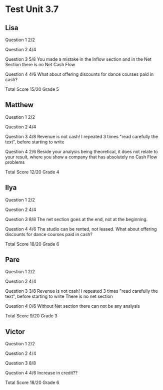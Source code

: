 # Test Unit 3.7

## Lisa

Question 1      2/2

Question 2      4/4

Question 3      5/8
                You made a mistake in the Inflow section
                and in the Net Section there is no Net Cash Flow

Question 4      4/6
                What about offering discounts for dance courses paid in cash?

Total Score     15/20 Grade 5

## Matthew

Question 1      2/2

Question 2      4/4

Question 3      4/8
                Revenue is not cash!
                I repeated 3 times "read carefully the text", before 
                starting to write

Question 4      2/6
                Beside your analysis being theoretical, it does not relate
                to your result, where you show a company that has absolutely
                no Cash Flow problems

Total Score     12/20 Grade 4

## Ilya

Question 1      2/2

Question 2      4/4

Question 3      8/8
                The net section goes at the end, not at the beginning.

Question 4      4/6
                The studio can be rented, not leased.
                What about offering discounts for dance courses paid in cash?

Total Score     18/20 Grade 6

## Pare

Question 1      2/2

Question 2      4/4

Question 3      3/8
                Revenue is not cash!
                I repeated 3 times "read carefully the text", before 
                starting to write
                There is no net section

Question 4      0/6
                Without Net section there can not be any analysis

Total Score     9/20 Grade 3

## Victor

Question 1      2/2

Question 2      4/4

Question 3      8/8

Question 4      4/6
                Increase in credit??

Total Score     18/20 Grade 6
